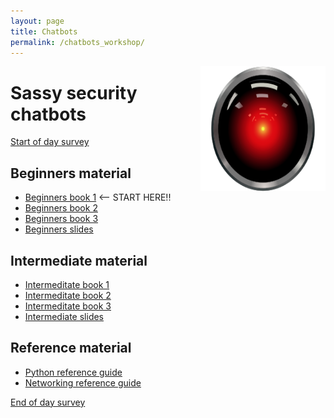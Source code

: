 ```yaml
---
layout: page
title: Chatbots
permalink: /chatbots_workshop/
---
```


<img style="float:right" src="/static/img/hal9000.png" alt="Chatbots" height="200" width="200">

# Sassy security chatbots

[Start of day survey]()

## Beginners material

* [Beginners book 1](/static/doc/SassySecurityChatbotBeginnersBook1.pdf) <-- START HERE!!
* [Beginners book 2](/static/doc/SassySecurityChatbotBeginnersBook2.pdf)
* [Beginners book 3](/static/doc/SassySecurityChatbotBeginnersExtensions.pdf)
* [Beginners slides](https://drive.google.com/drive/folders/0B2Kt73hcAirqTktTR1J5S1ZLM00?usp=sharing)

## Intermediate material

* [Intermeditate book 1](/static/doc/SassySecurityChatbotIntermediateBook1.pdf)
* [Intermeditate book 2](/static/doc/SassySecurityChatbotIntermediateBook2.pdf)
* [Intermeditate book 3](/static/doc/SassySecurityChatbotIntermediateExtensions.pdf)
* [Intermediate slides](https://drive.google.com/drive/folders/0B2Kt73hcAirqYlM4TE42Q3N0eGM?usp=sharing)

## Reference material

* [Python reference guide](/static/doc/PythonReferenceGuide.pdf)
* [Networking reference guide](/static/doc/NetworkingReferenceGuide.pdf)

[End of day survey]()
